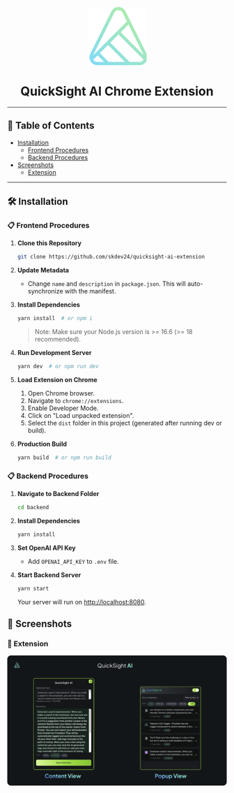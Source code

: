 <p align="center">
  <img src="public/icon-128.png" alt="QuickSight Chrome Extension Logo"/>
  <h1 align="center">QuickSight AI Chrome Extension</h1>
</p>

---

## 📖 Table of Contents

- [Installation](#installation)
  - [Frontend Procedures](#frontend-procedures)
  - [Backend Procedures](#backend-procedures)
- [Screenshots](#screenshots)
  - [Extension](#extension)

---

## 🛠 Installation <a name="installation"></a>

### 📋 Frontend Procedures <a name="procedures"></a>

1. **Clone this Repository**

   ```bash
   git clone https://github.com/skdev24/quicksight-ai-extension
   ```

2. **Update Metadata**

   - Change `name` and `description` in `package.json`. This will auto-synchronize with the manifest.

3. **Install Dependencies**

   ```bash
   yarn install  # or npm i
   ```

   > Note: Make sure your Node.js version is >= 16.6 (>= 18 recommended).

4. **Run Development Server**

   ```bash
   yarn dev  # or npm run dev
   ```

5. **Load Extension on Chrome**

   1. Open Chrome browser.
   2. Navigate to `chrome://extensions`.
   3. Enable Developer Mode.
   4. Click on "Load unpacked extension".
   5. Select the `dist` folder in this project (generated after running dev or build).

6. **Production Build**
   ```bash
   yarn build  # or npm run build
   ```

### 📋 Backend Procedures <a name="backend-procedures"></a>

1. **Navigate to Backend Folder**

   ```bash
   cd backend
   ```

2. **Install Dependencies**

   ```bash
   yarn install
   ```

3. **Set OpenAI API Key**

   - Add `OPENAI_API_KEY` to `.env` file.

4. **Start Backend Server**
   ```bash
   yarn start
   ```
   Your server will run on [http://localhost:8080](http://localhost:8080).

## 📸 Screenshots <a name="screenshots"></a>

### 🌟 Extension <a name="extension"></a>

![QuickSight Chrome Extension Screenshot](./quicksight-ai.png)
